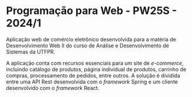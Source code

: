 # Programação para Web - PW25S - 2024/1

Aplicação web de comércio eletrônico desenvolvida para a matéria de Desenvolvimento Web II do curso de Análise e Desenvolvimento de Sistemas da UTFPR. 

A aplicação conta com recursos essenciais para um site de *e-commerce*, incluindo catálogo de produtos, página individual de produtos, carrinho de compras, processamento de pedidos, entre outros. A solução é dividida entre uma API Rest desenvolvida com o *framework* Spring e um cliente desenvolvido com o *framework* React.
